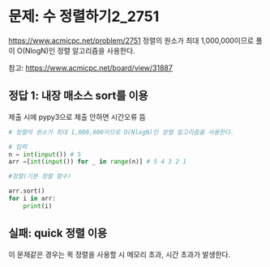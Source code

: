 # 문제: 수 정렬하기2_2751
https://www.acmicpc.net/problem/2751
정렬의 원소가 최대 1,000,000이므로 
풀이 O(NlogN)인 정렬 알고리즘을 사용한다.

참고: https://www.acmicpc.net/board/view/31887


## 정답 1: 내장 매소스 sort를 이용

제출 시에 pypy3으로 제출 안하면 시간오류 뜸
``` python
# 정렬의 원소가 최대 1,000,000이므로 O(NlogN)인 정렬 알고리즘을 사용한다.

# 입력
n = int(input()) # 5
arr =[int(input()) for _ in range(n)] # 5 4 3 2 1

#정렬(기본 정렬 함수)

arr.sort()
for i in arr:
    print(i)


```
## 실패: quick 정렬 이용
 이 문제같은 경우는 퀵 정렬을 사용할 시 메모리 초과, 시간 초과가 발생한다.

``` python

```
